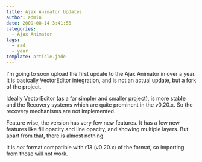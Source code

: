```yaml
---
title: Ajax Animator Updates
author: admin
date: 2009-08-14 3:41:56
categories:
  - Ajax Animator
tags: 
  - sad
  - year
template: article.jade
---
```


I'm going to soon upload the first update to the Ajax Animator in over a year. It is basically VectorEditor integration, and is not an actual update, but a fork of the project.

Ideally VectorEditor (as a far simpler and smaller project), is more stable and the Recovery systems which are quite prominent in the v0.20.x. So the recovery mechanisms are not implemented.

Feature wise, the version has very few new features. It has a few new features like fill opacity and line opacity, and showing multiple layers. But apart from that, there is almost nothing.

It is *not* format compatible with r13 (v0.20.x) of the format, so importing from those will not work.

